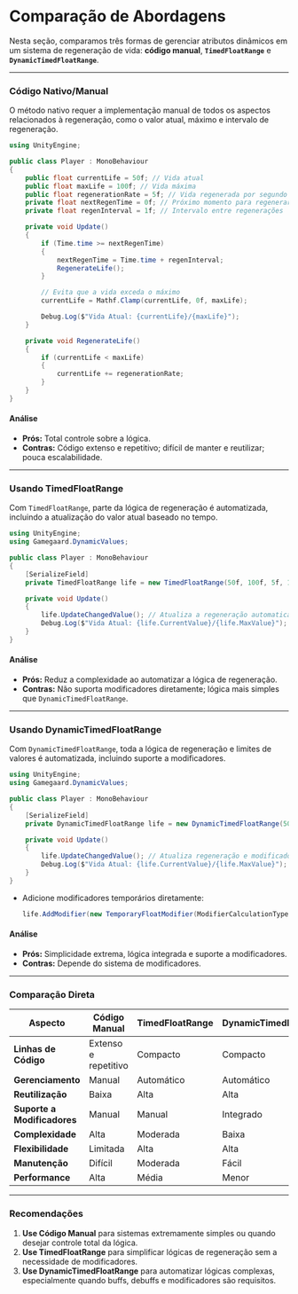 # Comparação de Abordagens

Nesta seção, comparamos três formas de gerenciar atributos dinâmicos em um sistema de regeneração de vida: **código manual**, **`TimedFloatRange`** e **`DynamicTimedFloatRange`**.

***

### **Código Nativo/Manual**

O método nativo requer a implementação manual de todos os aspectos relacionados à regeneração, como o valor atual, máximo e intervalo de regeneração.

```csharp
using UnityEngine;

public class Player : MonoBehaviour
{
    public float currentLife = 50f; // Vida atual
    public float maxLife = 100f; // Vida máxima
    public float regenerationRate = 5f; // Vida regenerada por segundo
    private float nextRegenTime = 0f; // Próximo momento para regenerar
    private float regenInterval = 1f; // Intervalo entre regenerações

    private void Update()
    {
        if (Time.time >= nextRegenTime)
        {
            nextRegenTime = Time.time + regenInterval;
            RegenerateLife();
        }

        // Evita que a vida exceda o máximo
        currentLife = Mathf.Clamp(currentLife, 0f, maxLife);

        Debug.Log($"Vida Atual: {currentLife}/{maxLife}");
    }

    private void RegenerateLife()
    {
        if (currentLife < maxLife)
        {
            currentLife += regenerationRate;
        }
    }
}
```

#### **Análise**

* **Prós:** Total controle sobre a lógica.
* **Contras:** Código extenso e repetitivo; difícil de manter e reutilizar; pouca escalabilidade.

***

### **Usando TimedFloatRange**

Com `TimedFloatRange`, parte da lógica de regeneração é automatizada, incluindo a atualização do valor atual baseado no tempo.

```csharp
using UnityEngine;
using Gamegaard.DynamicValues;

public class Player : MonoBehaviour
{
    [SerializeField]
    private TimedFloatRange life = new TimedFloatRange(50f, 100f, 5f, 1f); // Regenera 5 por segundo, atualiza a cada 1s

    private void Update()
    {
        life.UpdateChangedValue(); // Atualiza a regeneração automaticamente com base no tempo
        Debug.Log($"Vida Atual: {life.CurrentValue}/{life.MaxValue}");
    }
}
```

#### **Análise**

* **Prós:** Reduz a complexidade ao automatizar a lógica de regeneração.
* **Contras:** Não suporta modificadores diretamente; lógica mais simples que `DynamicTimedFloatRange`.

***

### **Usando DynamicTimedFloatRange**

Com `DynamicTimedFloatRange`, toda a lógica de regeneração e limites de valores é automatizada, incluindo suporte a modificadores.

```csharp
using UnityEngine;
using Gamegaard.DynamicValues;

public class Player : MonoBehaviour
{
    [SerializeField]
    private DynamicTimedFloatRange life = new DynamicTimedFloatRange(50f, 100f, 5f);

    private void Update()
    {
        life.UpdateChangedValue(); // Atualiza regeneração e modificadores automaticamente
        Debug.Log($"Vida Atual: {life.CurrentValue}/{life.MaxValue}");
    }
}
```

*   Adicione modificadores temporários diretamente:

    ```csharp
    life.AddModifier(new TemporaryFloatModifier(ModifierCalculationType.Flat, 10f, 10f, this));
    ```

#### **Análise**

* **Prós:** Simplicidade extrema, lógica integrada e suporte a modificadores.
* **Contras:** Depende do sistema de modificadores.

***

### **Comparação Direta**

| **Aspecto**                 | **Código Manual**    | **TimedFloatRange** | **DynamicTimedFloatRange** |
| --------------------------- | -------------------- | ------------------- | -------------------------- |
| **Linhas de Código**        | Extenso e repetitivo | Compacto            | Compacto                   |
| **Gerenciamento**           | Manual               | Automático          | Automático                 |
| **Reutilização**            | Baixa                | Alta                | Alta                       |
| **Suporte a Modificadores** | Manual               | Manual              | Integrado                  |
| **Complexidade**            | Alta                 | Moderada            | Baixa                      |
| **Flexibilidade**           | Limitada             | Alta                | Alta                       |
| **Manutenção**              | Difícil              | Moderada            | Fácil                      |
| **Performance**             | Alta                 | Média               | Menor                      |

***

### **Recomendações**

1. **Use Código Manual** para sistemas extremamente simples ou quando desejar controle total da lógica.
2. **Use TimedFloatRange** para simplificar lógicas de regeneração sem a necessidade de modificadores.
3. **Use DynamicTimedFloatRange** para automatizar lógicas complexas, especialmente quando buffs, debuffs e modificadores são requisitos.
